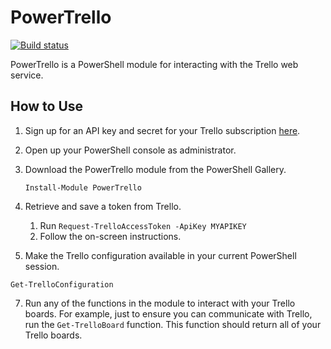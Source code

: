 # PowerTrello

[![Build status](https://ci.appveyor.com/api/projects/status/sfix5awr3a737yr3?svg=true)](https://ci.appveyor.com/project/adbertram/powertrello)

PowerTrello is a PowerShell module for interacting with the Trello web service.

## How to Use

1. Sign up for an API key and secret for your Trello subscription [here](https://trello.com/app-key).

2. Open up your PowerShell console as administrator.

3. Download the PowerTrello module from the PowerShell Gallery.

   `Install-Module PowerTrello`

4. Retrieve and save a token from Trello.
    1. Run `Request-TrelloAccessToken -ApiKey MYAPIKEY`
    2. Follow the on-screen instructions.
    
5. Make the Trello configuration available in your current PowerShell session.

  `Get-TrelloConfiguration`

7. Run any of the functions in the module to interact with your Trello boards. For example, just to ensure you can communicate with Trello, run the `Get-TrelloBoard` function. This function should return all of your Trello boards.
